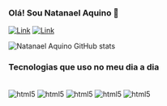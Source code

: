 
### Olá! Sou Natanael Aquino 👋

[![Link](https://img.shields.io/badge/LinkedIn-0077B5?style=for-the-badge&logo=linkedin&logoColor=white)](https://www.linkedin.com/in/natanael-aquino-97768b20b)
[![Link](https://img.shields.io/badge/Instagram-E4405F?style=for-the-badge&logo=instagram&logoColor=white)](https://www.instagram.com/natanael_aquin/)

![Natanael Aquino GitHub stats](https://github-readme-stats.vercel.app/api?username=NatanaelAquino&show_icons=true&theme=radical)

### Tecnologias que uso no meu dia a dia

<div style ="display: inline_block"><br/>

<img align="center" alt="html5" src="https://img.shields.io/badge/HTML5-E34F26?style=for-the-badge&logo=html5&logoColor=white"/>
<img align="center" alt="html5" src="https://img.shields.io/badge/CSS3-1572B6?style=for-the-badge&logo=css3&logoColor=white"/>
<img align="center" alt="html5" src="https://img.shields.io/badge/Sass-CC6699?style=for-the-badge&logo=sass&logoColor=white"/>
  <img align="center" alt="html5" src="https://img.shields.io/badge/JavaScript-323330?style=for-the-badge&logo=javascript&logoColor=F7DF1E"/>
<img align="center" alt="html5" src="https://img.shields.io/badge/React_Native-20232A?style=for-the-badge&logo=react&logoColor=61DAFB"/>



</div>
